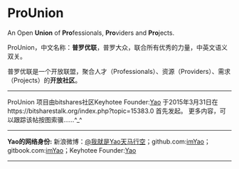 # ProUnion
An Open **Union** of **Pro**fessionals, **Pro**viders and **Pro**jects.

ProUnion，中文名称：**普罗优联**，普罗大众，联合所有优秀的力量，中英文语义双关。

普罗优联是一个开放联盟，聚合人才（Professionals）、资源（Providers）、需求（Projects）的**开放社区**。

-----
ProUnion 项目由bitshares社区Keyhotee Founder:[Yao](https://bitsharestalk.org/index.php?action=profile;u=2134) 于2015年3月31日在https://bitsharestalk.org/index.php?topic=15383.0 首先发起。 更多内容，可以跟踪该帖按图索骥……^_^

-----
**Yao的网络身份:**
新浪微博：[@我就是Yao天马行空](http://weibo.com/2103821880/)；github.com:[imYao](https://github.com/imyao)；gitbook.com:[imYao](https://www.gitbook.com/@imyao)；Keyhotee Founder:[Yao](https://bitsharestalk.org/index.php?action=profile;u=2134)

-----
